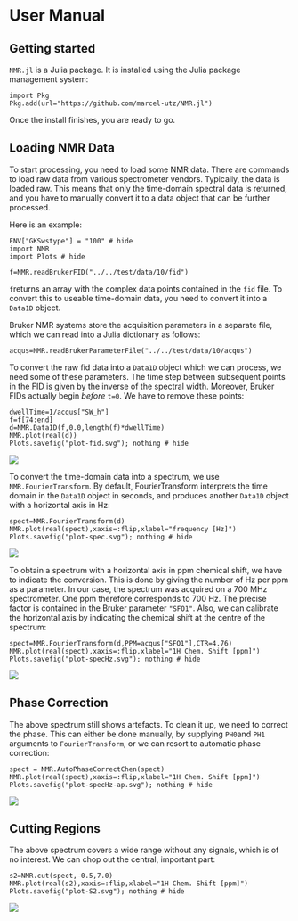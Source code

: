 # User Manual

## Getting started

`NMR.jl` is a Julia package. It is installed using the Julia
package management system:
```@julia
import Pkg
Pkg.add(url="https://github.com/marcel-utz/NMR.jl")
```

Once the install finishes, you are ready to go.

## Loading NMR Data
To start processing, you need to load some NMR data.
There are commands to load raw data from various spectrometer
vendors. Typically, the data is loaded raw. This means that
only the time-domain spectral data is returned, and you
have to manually convert it to a data object that can be further
processed.

Here is an example:
```@example brukerExpl
ENV["GKSwstype"] = "100" # hide
import NMR
import Plots # hide

f=NMR.readBrukerFID("../../test/data/10/fid")
```
`f`returns an array with the complex data points contained in the 
`fid` file. To convert this to useable time-domain data, 
you need to convert it into a `Data1D` object. 

Bruker NMR systems store the acquisition parameters in a separate file,
which we can read into a Julia dictionary as follows:
```@example brukerExpl
acqus=NMR.readBrukerParameterFile("../../test/data/10/acqus")
```
To convert the raw fid data into a `Data1D` object which we can process, 
we need some of these parameters. The time step between subsequent points
in the FID is given by the inverse of the spectral width. Moreover, Bruker
FIDs actually begin *before* ``t=0``. We have to remove these points:

```@example brukerExpl
dwellTime=1/acqus["SW_h"]
f=f[74:end]
d=NMR.Data1D(f,0.0,length(f)*dwellTime)
NMR.plot(real(d))
Plots.savefig("plot-fid.svg"); nothing # hide
```
![](plot-fid.svg)

To convert the time-domain data into a spectrum, we use `NMR.FourierTransform`. By default,
FourierTransform interprets the time domain in the `Data1D` object in seconds, and produces
another `Data1D` object with a horizontal axis in Hz:
```@example brukerExpl
spect=NMR.FourierTransform(d)
NMR.plot(real(spect),xaxis=:flip,xlabel="frequency [Hz]")
Plots.savefig("plot-spec.svg"); nothing # hide
```
![](plot-spec.svg)

To obtain a spectrum with a horizontal axis in ppm chemical shift, we have 
to indicate the conversion. This is done by giving the number of Hz per ppm 
as a parameter. In our case, the spectrum was acquired on a 700 MHz spectrometer.
One ppm therefore corresponds to 700 Hz. The precise factor
is contained in the Bruker parameter `"SFO1"`. Also, we can calibrate the horizontal axis
by indicating the chemical shift at the centre of the spectrum:
```@example brukerExpl
spect=NMR.FourierTransform(d,PPM=acqus["SFO1"],CTR=4.76)
NMR.plot(real(spect),xaxis=:flip,xlabel="1H Chem. Shift [ppm]")
Plots.savefig("plot-specHz.svg"); nothing # hide
```
![](plot-specHz.svg)

## Phase Correction
The above spectrum still shows artefacts. To clean it up, we need
to correct the phase. This can either be done manually,
by supplying `PH0`and `PH1` arguments to `FourierTransform`, or
we can resort to automatic phase correction:

```@example brukerExpl
spect = NMR.AutoPhaseCorrectChen(spect)
NMR.plot(real(spect),xaxis=:flip,xlabel="1H Chem. Shift [ppm]")
Plots.savefig("plot-specHz-ap.svg"); nothing # hide
```
![](plot-specHz-ap.svg)

## Cutting Regions
The above spectrum covers a wide range without any signals, which
is of no interest. We can chop out the central, important part:
```@example brukerExpl
s2=NMR.cut(spect,-0.5,7.0)
NMR.plot(real(s2),xaxis=:flip,xlabel="1H Chem. Shift [ppm]")
Plots.savefig("plot-S2.svg"); nothing # hide
```
![](plot-S2.svg)